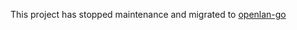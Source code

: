  This project has stopped maintenance and migrated to [openlan-go](https://github.com/danieldin95/openlan-go)
